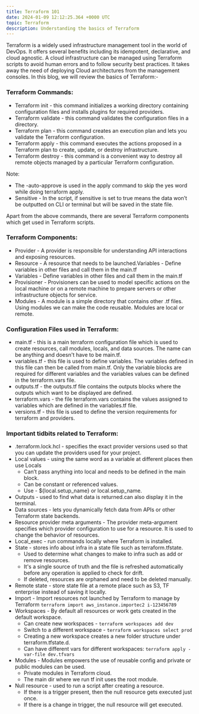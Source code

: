 ```yaml
---
title: Terraform 101 
date: 2024-01-09 12:12:25.364 +0000 UTC
topic: Terraform
description: Understanding the basics of Terraform
---
```


Terraform is a widely used infrastructure management tool in the world of DevOps. 
It offers several benefits including its idempotent, declarative, and cloud agnostic. 
A cloud infrastructure can be managed using Terraform scripts to avoid human errors and to follow security best practices. 
It takes away the need of deploying Cloud architectures from the management consoles. In this blog, we will review the basics of Terraform:- 

### Terraform Commands:

- Terraform init - this command initializes a working directory containing configuration files and installs plugins for required providers.
- Terraform validate - this command validates the configuration files in a directory.
- Terraform plan - this command creates an execution plan and lets you validate the Terraform configuration.
- Terraform apply - this  command executes the actions proposed in a Terraform plan to create, update, or destroy infrastructure.
- Terraform destroy - this command is a convenient way to destroy all remote objects managed by a particular Terraform configuration.

Note: 

- The -auto-approve is used in the apply command to skip the yes word while doing terraform apply.
- Sensitive - In the script, if sensitive is set to true means the data won’t be outputted on CLI or terminal but will be saved in the state file. 

Apart from the above commands, there are several Terraform components which get used in Terraform scripts. 

### Terraform Components:

- Provider - A provider is responsible for understanding API interactions and exposing resources.
- Resource - A resource that needs to be launched.Variables - Define variables in other files and call them in the main.tf
- Variables - Define variables in other files and call them in the main.tf
- Provisioner - Provisioners can be used to model specific actions on the local machine or on a remote machine to prepare servers or other infrastructure objects for service.
- Modules - A module is a simple directory that contains other .tf files. Using modules we can make the code reusable. Modules are local or remote.

### Configuration Files used in Terraform:

- main.tf - this is a main terraform configuration file which is used to create resources, call modules, locals, and data sources. The name can be anything and doesn't have to be main.tf.
- variables.tf - this file is used to define variables. The variables defined in this file can then be called from main.tf. Only the variable blocks are required for different variables and the variables values can be defined in the terraform.vars file.
- outputs.tf - the outputs.tf file contains the outputs blocks where the outputs which want to be displayed are defined.
- terraform.vars - the file terraform.vars contains the values assigned to variables which are defined in the variables.tf file.
- versions.tf - this file is used to define the version requirements for terraform and providers.

###  Important tidbits related to Terraform:
-  .terraform.lock.hcl - specifies the exact provider versions used so that you can update the providers used for your project.
- Local values - using the same word as a variable at different places then use Locals
	- Can’t pass anything into local and needs to be defined in the main block.
	- Can be constant or referenced values.
	- Use - ${local.setup_name} or local.setup_name.
- Outputs - used to find what data is returned.can also display it in the terminal. 
- Data sources - lets you dynamically fetch data from APIs or other Terraform state backends.
- Resource provider meta arguments - The provider meta-argument specifies which provider configuration to use for a resource. It is used to change the behavior of resources.
- Local_exec - run commands locally where Terraform is installed.
- State - stores info about infra in a state file such as terraform.tfstate. 
	- Used to determine what changes to make to infra such as add or remove resources. 
	- It's a single source of truth and the file is refreshed automatically before any operation is applied to check for drift.
	- If  deleted, resources are orphaned and need to be deleted manually.
- Remote state - store state file at a remote place such as S3, TF enterprise instead of saving it locally.
- Import - Import resources not launched by Terraform to manage by Terraform ```terraform import aws_instance.importec2 i-123456789```
- Workspaces - By default all resources or work gets created in the default workspace.
	- Can create new workspaces - ```terraform workspaces add dev```
	- Switch to a different workspace - ```terraform workspaces select prod```
	- Creating a new workspace creates a new folder structure under terraform.tfstate.d.
	- Can have different vars for different workspaces: ```terraform apply -var-file dev.tfvars```
- Modules - Modules empowers the use of reusable config and private or public modules can be used.
	- Private modules in Terraform cloud.
	- The main dir where we run tf init uses the root module.
- Null resource - used to run a script after creating a resource.
	- If there is a trigger present, then the null resource gets executed just once.
	- If there is a change in trigger, the null resource will get executed.
